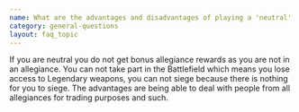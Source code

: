 ```yaml
---
name: What are the advantages and disadvantages of playing a 'neutral' character? Do they lose some of the bonus items awards from common allegiances?  If so, there is any benefit for been a neutral and sacrifice those bonus items?
category: general-questions
layout: faq_topic
---
```

If you are neutral you do not get bonus allegiance rewards as you are not in an allegiance. You can not take part in the Battlefield which means you lose access to Legendary weapons, you can not siege because there is nothing for you to siege. The advantages are being able to deal with people from all allegiances for trading purposes and such.